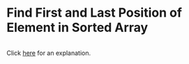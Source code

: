 # Find First and Last Position of Element in Sorted Array 

~~~java

~~~

Click [here](Explanation.md) for an explanation.

